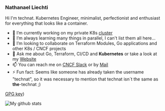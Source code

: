 ### Nathanael Liechti

Hi I'm technat. Kubernetes Engineer, minimalist, perfectionist and enthusiast for everything that looks like a container.

- 🔭 I’m currently working on my private K8s [cluster](https://github.com/alleaffengaffen/banana)
- 🌱 I’m always learning many things in parallel, I can't list them all here...
- 💞️ I’m looking to collaborate on Terraform Modules, Go applications and other K8s / CNCF projects
- 💬 Ask me about Go, Terraform, CI/CD and **Kubernetes** or take a look at my [Website](https://technat.ch)
- 📫 You can reach me on [CNCF Slack](https://cloud-native.slack.com) or by [Mail](mailto:technat@technat.ch)
- ⚡ Fun fact: Seems like someone has already taken the username "technat", so it was necessary to mention that technat isn´t the same as **the**-technat ;)

[GPG key](https://keys.openpgp.org/vks/v1/by-fingerprint/DC199950E4517F14CBB68A8D22391B207DAD6969))

![My github stats](https://github-readme-stats.vercel.app/api?username=the-technat&show_icons=true)
